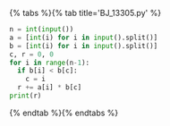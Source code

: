 {% tabs %}{% tab title='BJ_13305.py' %}

```py
n = int(input())
a = [int(i) for i in input().split()]
b = [int(i) for i in input().split()]
c, r = 0, 0
for i in range(n-1):
  if b[i] < b[c]:
    c = i
  r += a[i] * b[c]
print(r)
```

{% endtab %}{% endtabs %}
